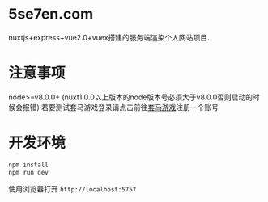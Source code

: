 # 5se7en.com

nuxtjs+express+vue2.0+vuex搭建的服务端渲染个人网站项目.

# 注意事项

node>=v8.0.0+ (nuxt1.0.0以上版本的node版本号必须大于v8.0.0否则启动的时候会报错)
若要测试套马游戏登录请点击前往[套马游戏](https://www.hybjf.com/game/20170925Activity)注册一个账号



# 开发环境

```bash
npm install
npm run dev
```

使用浏览器打开 `http://localhost:5757`
